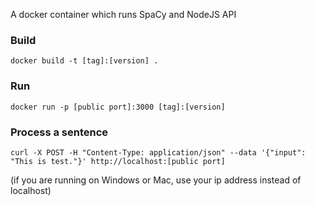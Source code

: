 A docker container which runs SpaCy and NodeJS API

### Build ###
```
docker build -t [tag]:[version] .
```

### Run ###
```
docker run -p [public port]:3000 [tag]:[version]
```

### Process a sentence ###
```
curl -X POST -H "Content-Type: application/json" --data '{"input": "This is test."}' http://localhost:[public port]
```
(if you are running on Windows or Mac, use your ip address instead of localhost)